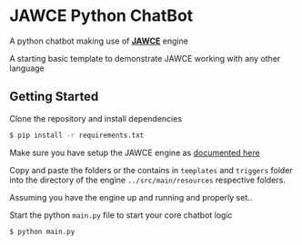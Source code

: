 # JAWCE Python ChatBot
A python chatbot making use of [**JAWCE**]((https://docs.page/jawce)) engine

A starting basic template to demonstrate JAWCE working with any other language

## Getting Started
Clone the repository and install dependencies
```bash
$ pip install -r requirements.txt
```

Make sure you have setup the JAWCE engine as [documented here](https://docs.page/jawce)

Copy and paste the folders or the contains in `templates` and `triggers` 
folder into the directory of the engine `../src/main/resources` 
respective folders.

Assuming you have the engine up and running and properly set.. 

Start the python `main.py` file to start your core chatbot logic

```bash
$ python main.py
```

